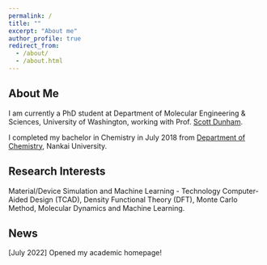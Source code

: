 ```yaml
---
permalink: /
title: ""
excerpt: "About me"
author_profile: true
redirect_from: 
  - /about/
  - /about.html
---
```


## About Me

I am currently a PhD student at Department of Molecular Engineering & Sciences, University of Washington, working with Prof. [Scott Dunham](https://dunham.ece.uw.edu/).



I completed my bachelor in Chemistry in July 2018 from [Department of Chemistry](https://chem.nankai.edu.cn/), Nankai University.

## Research Interests

Material/Device Simulation and Machine Learning - Technology Computer-Aided Design (TCAD), Density Functional Theory (DFT), Monte Carlo Method, Molecular Dynamics and Machine Learning.

## News

[July 2022] Opened my academic homepage!


